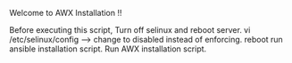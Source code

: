 Welcome to AWX Installation !!

Before executing this script, Turn off selinux and reboot server.
vi /etc/selinux/config --> change to disabled instead of enforcing.
reboot
run ansible installation script.
Run AWX installation script.

